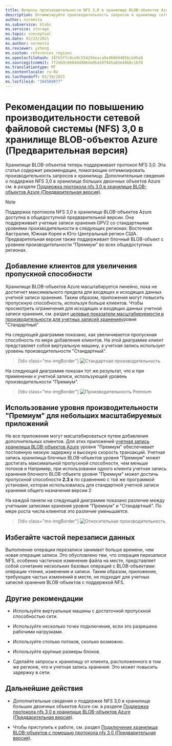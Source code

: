 ```yaml
---
title: Вопросы производительности NFS 3,0 в хранилище BLOB-объектов Azure (Предварительная версия) | Документация Майкрософт
description: Оптимизируйте производительность запросов к хранилищу сетевой файловой системы (NFS) 3,0, следуя рекомендациям, приведенным в этой статье.
author: normesta
ms.subservice: blobs
ms.service: storage
ms.topic: conceptual
ms.date: 02/23/2021
ms.author: normesta
ms.reviewer: yzheng
ms.custom: references_regions
ms.openlocfilehash: 28fb5ffc0ce9c554294eaca9e460694856cb95a0
ms.sourcegitcommit: 772eb9c6684dd4864e0ba507945a83e48b8c16f0
ms.translationtype: MT
ms.contentlocale: ru-RU
ms.lasthandoff: 03/19/2021
ms.locfileid: "104589877"
---
```

# <a name="network-file-system-nfs-30-performance-considerations-in-azure-blob-storage-preview"></a>Рекомендации по повышению производительности сетевой файловой системы (NFS) 3,0 в хранилище BLOB-объектов Azure (Предварительная версия)

Хранилище BLOB-объектов теперь поддерживает протокол NFS 3,0. Эта статья содержит рекомендации, помогающие оптимизировать производительность запросов к хранилищу. Дополнительные сведения о поддержке NFS 3,0 в хранилище больших двоичных объектов Azure см. в разделе [Поддержка протокола nfs 3,0 в хранилище BLOB-объектов Azure (Предварительная версия)](network-file-system-protocol-support.md).

> [!NOTE]
> Поддержка протокола NFS 3,0 в хранилище BLOB-объектов Azure доступна в общедоступной предварительной версии. Она поддерживает учетные записи хранения GPV2 со стандартными уровнями производительности в следующих регионах: Восточная Австралия, Южная Корея и Юго-Центральный регион США. Предварительная версия также поддерживает блочный BLOB-объект с уровнем производительности "Премиум" во всех общедоступных регионах.

## <a name="add-clients-to-increase-throughput"></a>Добавление клиентов для увеличения пропускной способности 

Хранилище BLOB-объектов Azure масштабируется линейно, пока не достигнет максимального предела для входящих и исходящих данных учетной записи хранения. Таким образом, приложения могут повысить пропускную способность, используя больше клиентов.  Чтобы просмотреть ограничения для исходящих и входящих данных учетной записи хранения, см. раздел [целевые показатели масштабируемости и производительности для учетных записей хранения](../common/scalability-targets-standard-account.md)уровня "Стандартный"

На следующей диаграмме показано, как увеличивается пропускная способность по мере добавления клиентов. На этой диаграмме клиент представляет собой виртуальную машину, а учетная запись использует уровень производительности "Стандартный". 

> [!div class="mx-imgBorder"]
> ![Стандартная производительность](./media/network-file-system-protocol-support-performance/standard-performance-tier.png)

На следующей диаграмме показан тот же результат, что и при применении к учетной записи, использующей уровень производительности "Премиум".

> [!div class="mx-imgBorder"]
> ![Производительность Premium](./media/network-file-system-protocol-support-performance/premium-performance-tier.png)

## <a name="use-premium-performance-tier-for-small-scale-applications"></a>Использование уровня производительности "Премиум" для небольших масштабируемых приложений

Не все приложения могут масштабироваться путем добавления дополнительных клиентов. Для этих приложений [учетная запись хранилища BLOB-объектов Azure](storage-blob-create-account-block-blob.md) уровня "Премиум" обеспечивает постоянную низкую задержку и высокую скорость транзакций. Учетная запись хранилища блочных BLOB-объектов уровня "Премиум" может достигать максимальной пропускной способности, чем меньше потоков и Например, при использовании одного клиента учетная запись хранения блочного BLOB-объекта уровня "Премиум" может достичь пропускной способности **2.3 x** по сравнению с той же программой установки, которая использовалась для стандартной учетной записи хранения общего назначения версии 2 

На каждой панели на следующей диаграмме показано различие между учетными записями хранения уровня "Премиум" и "Стандартный". По мере роста числа клиентов это различие уменьшается.  

> [!div class="mx-imgBorder"]
> ![Относительная производительность](./media/network-file-system-protocol-support-performance/relative-performance.png)

## <a name="avoid-frequent-overwrites-on-data"></a>Избегайте частой перезаписи данных

Выполнение операции перезаписи занимает больше времени, чем новая операция записи. Это обусловлено тем, что операция перезаписи NFS, особенно частичное изменение файла на месте, представляет собой сочетание нескольких базовых операций с BLOB-объектами: операции чтения, изменения и записи. Таким образом, приложение, требующее частых изменений в месте, не подходит для учетных записей хранения BLOB-объектов с поддержкой NFS. 

## <a name="other-best-practice-recommendations"></a>Другие рекомендации 

- Используйте виртуальные машины с достаточной пропускной способностью сети.

- Используйте несколько точек подключения, если это разрешено рабочими нагрузками.

- Используйте столько потоков, сколько возможно.

- Используйте крупные размеры блоков.

- Сделайте запросы к хранилищу от клиента, расположенного в том же регионе, что и учетная запись хранения. Это может повысить задержку в сети.

## <a name="next-steps"></a>Дальнейшие действия

- Дополнительные сведения о поддержке NFS 3,0 в хранилище больших двоичных объектов Azure см. в разделе [Поддержка протокола nfs 3,0 в хранилище BLOB-объектов Azure (Предварительная версия)](network-file-system-protocol-support.md).

- Чтобы приступить к работе, см. раздел [Подключение хранилища BLOB-объектов с помощью протокола nfs 3,0 (Предварительная версия)](network-file-system-protocol-support-how-to.md).
